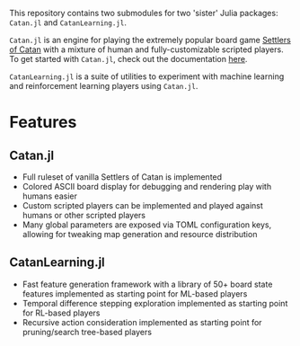 This repository contains two submodules for two 'sister' Julia packages: `Catan.jl` and `CatanLearning.jl`.

`Catan.jl` is an engine for playing the extremely popular board game [Settlers of Catan](https://www.catan.com/) with a mixture of human and fully-customizable scripted players.
To get started with `Catan.jl`, check out the documentation [here](https://bkaperick.github.io/CatanEngine.jl/).

`CatanLearning.jl` is a suite of utilities to experiment with machine learning and reinforcement learning players using `Catan.jl`.

# Features

## Catan.jl
* Full ruleset of vanilla Settlers of Catan is implemented
* Colored ASCII board display for debugging and rendering play with humans easier
* Custom scripted players can be implemented and played against humans or other scripted players
* Many global parameters are exposed via TOML configuration keys, allowing for tweaking map generation and resource distribution

## CatanLearning.jl
* Fast feature generation framework with a library of 50+ board state features implemented as starting point for ML-based players
* Temporal difference stepping exploration implemented as starting point for RL-based players
* Recursive action consideration implemented as starting point for pruning/search tree-based players
